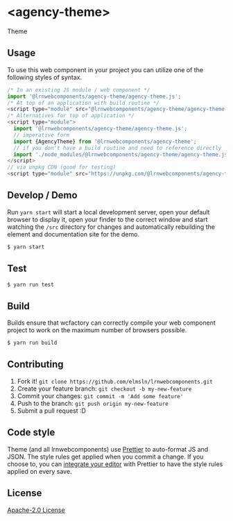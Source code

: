 # &lt;agency-theme&gt;

Theme
> 

## Usage
To use this web component in your project you can utilize one of the following styles of syntax.

```js
/* In an existing JS module / web component */
import '@lrnwebcomponents/agency-theme/agency-theme.js';
/* At top of an application with build routine */
<script type="module" src="@lrnwebcomponents/agency-theme/agency-theme.js"></script>
/* Alternatives for top of application */
<script type="module">
  import '@lrnwebcomponents/agency-theme/agency-theme.js';
  // imperative form
  import {AgencyTheme} from '@lrnwebcomponents/agency-theme';
  // if you don't have a build routine and need to reference directly
  import './node_modules/@lrnwebcomponents/agency-theme/agency-theme.js';
</script>
// via unpkg CDN (good for testing)
<script type="module" src="https://unpkg.com/@lrnwebcomponents/agency-theme/agency-theme.js"></script>
```

## Develop / Demo
Run `yarn start` will start a local development server, open your default browser to display it, open your finder to the correct window and start watching the `/src` directory for changes and automatically rebuilding the element and documentation site for the demo.
```bash
$ yarn start
```

## Test

```bash
$ yarn run test
```

## Build
Builds ensure that wcfactory can correctly compile your web component project to
work on the maximum number of browsers possible.
```bash
$ yarn run build
```

## Contributing

1. Fork it! `git clone https://github.com/elmsln/lrnwebcomponents.git`
2. Create your feature branch: `git checkout -b my-new-feature`
3. Commit your changes: `git commit -m 'Add some feature'`
4. Push to the branch: `git push origin my-new-feature`
5. Submit a pull request :D

## Code style

Theme (and all lrnwebcomponents) use [Prettier][prettier] to auto-format JS and JSON.  The style rules get applied when you commit a change.  If you choose to, you can [integrate your editor][prettier-ed] with Prettier to have the style rules applied on every save.

[prettier]: https://github.com/prettier/prettier/
[prettier-ed]: https://github.com/prettier/prettier/#editor-integration
[polyserve]: https://github.com/Polymer/polyserve
[web-component-tester]: https://github.com/Polymer/web-component-tester

## License
[Apache-2.0 License](http://opensource.org/licenses/Apache-2.0)